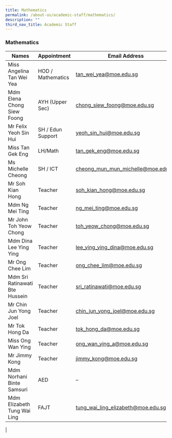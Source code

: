 ```yaml
---
title: Mathematics
permalink: /about-us/academic-staff/mathematics/
description: ""
third_nav_title: Academic Staff
---
```

### **Mathematics**

| Names | Appointment | Email Address |
|---|---|---|
| Miss Angelina Tan Wei Yea | HOD / Mathematics |   [tan_wei_yea@moe.edu.sg](mailto:tan_wei_yea@moe.edu.sg) |
| Mdm Elena Chong Siew Foong | AYH (Upper Sec) |   [chong_siew_foong@moe.edu.sg](mailto:chong_siew_foong@moe.edu.sg) |
| Mr Felix Yeoh Sin Hui | SH / Edun Support |   [yeoh_sin_hui@moe.edu.sg](mailto:yeoh_sin_hui@moe.edu.sg) |
| Miss Tan Gek Eng | LH/Math |   [tan_gek_eng@moe.edu.sg](mailto:tan_gek_eng@moe.edu.sg) |
| Ms Michelle Cheong | SH / ICT | [cheong_mun_mun_michelle@moe.edu.sg](mailto:cheong_mun_mun_michelle@moe.edu.sg) |
| Mr Soh Kian Hong | Teacher |   [soh_kian_hong@moe.edu.sg](mailto:soh_kian_hong@moe.edu.sg) |
| Mdm Ng Mei Ting | Teacher |   [ng_mei_ting@moe.edu.sg](mailto:ng_mei_ting@moe.edu.sg) |
| Mr John Toh Yeow Chong | Teacher | [toh_yeow_chong@moe.edu.sg](mailto:toh_yeow_chong@moe.edu.sg) |
| Mdm Dina Lee Ying Ying | Teacher |   [lee_ying_ying_dina@moe.edu.sg](mailto:lee_ying_ying_dina@moe.edu.sg) |
| Mr Ong Chee Lim | Teacher |   [ong_chee_lim@moe.edu.sg](mailto:ong_chee_lim@moe.edu.sg) |
| Mdm Sri Ratinawati Bte Hussein | Teacher |   [sri_ratinawati@moe.edu.sg](mailto:sri_ratinawati@moe.edu.sg) |
| Mr Chin Jun Yong Joel | Teacher | [chin_jun_yong_joel@moe.edu.sg](mailto:chin_jun_yong_joel@moe.edu.sg) |
| Mr Tok Hong Da | Teacher |   [tok_hong_da@moe.edu.sg](mailto:tok_hong_da@moe.edu.sg) |
| Miss Ong Wan Ying | Teacher |   [ong_wan_ying_a@moe.edu.sg](mailto:ong_wan_ying_a@moe.edu.sg) |
| Mr Jimmy Kong | Teacher | [jimmy_kong@moe.edu.sg](mailto:jimmy_kong@moe.edu.sg) |
| Mdm Norhani Binte Samsuri | AED |  – |
| Mdm Elizabeth Tung Wai Ling | FAJT |   [tung_wai_ling_elizabeth@moe.edu.sg](mailto:tung_wai_ling_elizabeth@moe.edu.sg) |
|